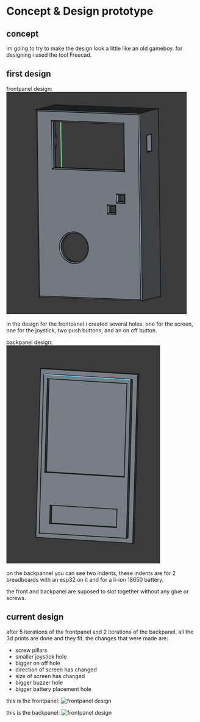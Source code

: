 # Concept & Design prototype

## concept
im going to try to make the design look a little like an old gameboy. for designing i used the tool Freecad. 

## first design

frontpanel design:
![frontpanel design](designfrontpicture.png)

in the design for the frontpanel i created several holes. one for the screen, one for the joystick, two push buttons, and an on off button. 

backpanel design:
![frontpanel design](designbackpicture.png)

on the backpannel you can see two indents, these indents are for 2 breadboards with an esp32 on it and for a li-ion 18650 battery. 

the front and backpanel are suposed to slot together without any glue or screws.

## current design
after 5 iterations of the frontpanel and 2 iterations of the backpanel, all the 3d prints are done and they fit.
the changes that were made are:
- screw pillars
- smaller joystick hole
- bigger on off hole
- direction of screen has changed
- size of screen has changed
- bigger buzzer hole
- bigger battery placement hole

this is the frontpanel:
![frontpanel design](https://teemiixuujuu34-fa53a7.dev.hihva.nl/assets/frontpanel_v5.png)

this is the backpanel: 
![frontpanel design](https://teemiixuujuu34-fa53a7.dev.hihva.nl/assets/backpanelv2.png)
